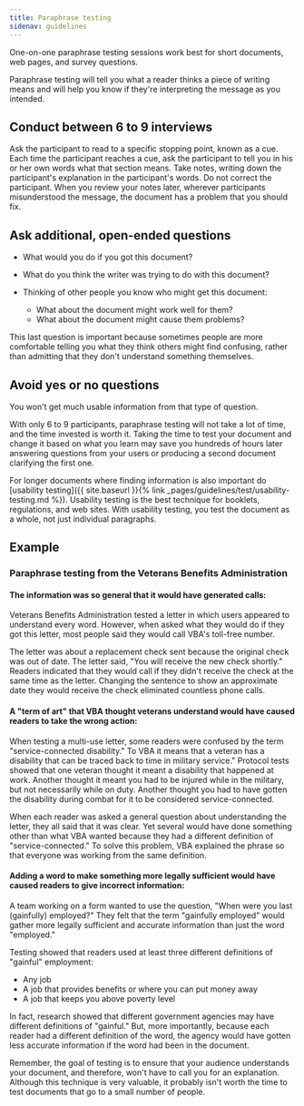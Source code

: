 ```yaml
---
title: Paraphrase testing
sidenav: guidelines
---
```


One-on-one paraphrase testing sessions work best for short documents, web pages, and survey questions.

Paraphrase testing will tell you what a reader thinks a piece of writing means and will help you know if they're interpreting the message as you intended.

## Conduct between 6 to 9 interviews

Ask the participant to read to a specific stopping point, known as a cue. Each time the participant reaches a cue, ask the participant to tell you in his or her own words what that section means. Take notes, writing down the participant's explanation in the participant's words. Do not correct the participant. When you review your notes later, wherever participants misunderstood the message, the document has a problem that you should fix.

## Ask additional, open-ended questions

- What would you do if you got this document?
- What do you think the writer was trying to do with this document?
- Thinking of other people you know who might get this document:

  - What about the document might work well for them?
  - What about the document might cause them problems?

This last question is important because sometimes people are more comfortable telling you what they think others might find confusing, rather than admitting that they don't understand something themselves.

## Avoid yes or no questions

You won't get much usable information from that type of question.

With only 6 to 9 participants, paraphrase testing will not take a lot of time, and the time invested is worth it. Taking the time to test your document and change it based on what you learn may save you hundreds of hours later answering questions from your users or producing a second document clarifying the first one.

For longer documents where finding information is also important do [usability testing]({{ site.baseurl }}{% link _pages/guidelines/test/usability-testing.md %}). Usability testing is the best technique for booklets, regulations, and web sites. With usability testing, you test the document as a whole, not just individual paragraphs.

## Example

### Paraphrase testing from the Veterans Benefits Administration

#### The information was so general that it would have generated calls:

Veterans Benefits Administration tested a letter in which users appeared to understand every word. However, when asked what they would do if they got this letter, most people said they would call VBA's toll-free number.

The letter was about a replacement check sent because the original check was out of date. The letter said, "You will receive the new check shortly." Readers indicated that they would call if they didn't receive the check at the same time as the letter. Changing the sentence to show an approximate date they would receive the check eliminated countless phone calls.

#### A "term of art" that VBA thought veterans understand would have caused readers to take the wrong action:

When testing a multi-use letter, some readers were confused by the term "service-connected disability." To VBA it means that a veteran has a disability that can be traced back to time in military service." Protocol tests showed that one veteran thought it meant a disability that happened at work. Another thought it meant you had to be injured while in the military, but not necessarily while on duty. Another thought you had to have gotten the disability during combat for it to be considered service-connected.

When each reader was asked a general question about understanding the letter, they all said that it was clear. Yet several would have done something other than what VBA wanted because they had a different definition of "service-connected." To solve this problem, VBA explained the phrase so that everyone was working from the same definition.

#### Adding a word to make something more legally sufficient would have caused readers to give incorrect information:

A team working on a form wanted to use the question, "When were you last (gainfully) employed?" They felt that the term "gainfully employed" would gather more legally sufficient and accurate information than just the word "employed."

Testing showed that readers used at least three different definitions of "gainful" employment:

- Any job
- A job that provides benefits or where you can put money away
- A job that keeps you above poverty level

In fact, research showed that different government agencies may have different definitions of "gainful." But, more importantly, because each reader had a different definition of the word, the agency would have gotten less accurate information if the word had been in the document.

Remember, the goal of testing is to ensure that your audience understands your document, and therefore, won't have to call you for an explanation. Although this technique is very valuable, it probably isn't worth the time to test documents that go to a small number of people.
